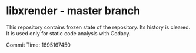 # libxrender - master branch

This repository contains frozen state of the repository.
Its history is cleared. It is used only for static code
analysis with Codacy.

Commit Time: 1695167450